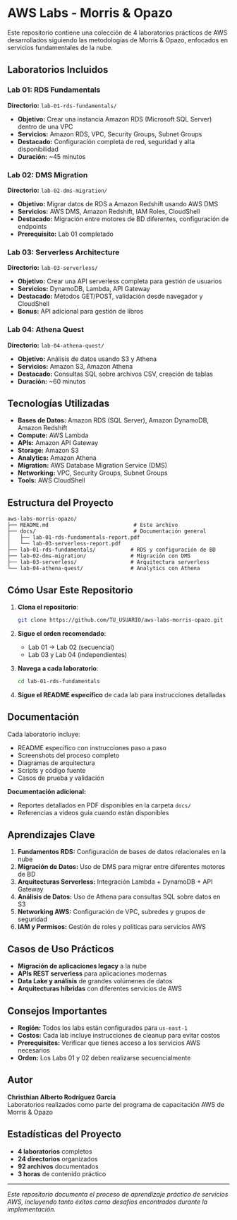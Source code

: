 # AWS Labs - Morris & Opazo

Este repositorio contiene una colección de 4 laboratorios prácticos de AWS desarrollados siguiendo las metodologías de Morris & Opazo, enfocados en servicios fundamentales de la nube.

## Laboratorios Incluidos

### Lab 01: RDS Fundamentals

**Directorio:** `lab-01-rds-fundamentals/`

- **Objetivo:** Crear una instancia Amazon RDS (Microsoft SQL Server) dentro de una VPC
- **Servicios:** Amazon RDS, VPC, Security Groups, Subnet Groups
- **Destacado:** Configuración completa de red, seguridad y alta disponibilidad
- **Duración:** ~45 minutos

### Lab 02: DMS Migration

**Directorio:** `lab-02-dms-migration/`

- **Objetivo:** Migrar datos de RDS a Amazon Redshift usando AWS DMS
- **Servicios:** AWS DMS, Amazon Redshift, IAM Roles, CloudShell
- **Destacado:** Migración entre motores de BD diferentes, configuración de endpoints
- **Prerequisito:** Lab 01 completado

### Lab 03: Serverless Architecture

**Directorio:** `lab-03-serverless/`

- **Objetivo:** Crear una API serverless completa para gestión de usuarios
- **Servicios:** DynamoDB, Lambda, API Gateway
- **Destacado:** Métodos GET/POST, validación desde navegador y CloudShell
- **Bonus:** API adicional para gestión de libros

### Lab 04: Athena Quest

**Directorio:** `lab-04-athena-quest/`

- **Objetivo:** Análisis de datos usando S3 y Athena
- **Servicios:** Amazon S3, Amazon Athena
- **Destacado:** Consultas SQL sobre archivos CSV, creación de tablas
- **Duración:** ~60 minutos

## Tecnologías Utilizadas

- **Bases de Datos:** Amazon RDS (SQL Server), Amazon DynamoDB, Amazon Redshift
- **Compute:** AWS Lambda
- **APIs:** Amazon API Gateway
- **Storage:** Amazon S3
- **Analytics:** Amazon Athena
- **Migration:** AWS Database Migration Service (DMS)
- **Networking:** VPC, Security Groups, Subnet Groups
- **Tools:** AWS CloudShell

## Estructura del Proyecto

```
aws-labs-morris-opazo/
├── README.md                           # Este archivo
├── docs/                               # Documentación general
│   ├── lab-01-rds-fundamentals-report.pdf
│   └── lab-03-serverless-report.pdf
├── lab-01-rds-fundamentals/           # RDS y configuración de BD
├── lab-02-dms-migration/              # Migración con DMS  
├── lab-03-serverless/                 # Arquitectura serverless
└── lab-04-athena-quest/               # Analytics con Athena
```

## Cómo Usar Este Repositorio

1. **Clona el repositorio**:
   
   ```bash
   git clone https://github.com/TU_USUARIO/aws-labs-morris-opazo.git
   ```

2. **Sigue el orden recomendado**:
   
   - Lab 01 → Lab 02 (secuencial)
   - Lab 03 y Lab 04 (independientes)

3. **Navega a cada laboratorio**:
   
   ```bash
   cd lab-01-rds-fundamentals
   ```

4. **Sigue el README específico** de cada lab para instrucciones detalladas

## Documentación

Cada laboratorio incluye:

- README específico con instrucciones paso a paso
- Screenshots del proceso completo
- Diagramas de arquitectura
- Scripts y código fuente
- Casos de prueba y validación

**Documentación adicional:**

- Reportes detallados en PDF disponibles en la carpeta `docs/`
- Referencias a videos guía cuando están disponibles

## Aprendizajes Clave

1. **Fundamentos RDS:** Configuración de bases de datos relacionales en la nube
2. **Migración de Datos:** Uso de DMS para migrar entre diferentes motores de BD
3. **Arquitecturas Serverless:** Integración Lambda + DynamoDB + API Gateway
4. **Análisis de Datos:** Uso de Athena para consultas SQL sobre datos en S3
5. **Networking AWS:** Configuración de VPC, subredes y grupos de seguridad
6. **IAM y Permisos:** Gestión de roles y políticas para servicios AWS

## Casos de Uso Prácticos

- **Migración de aplicaciones legacy** a la nube
- **APIs REST serverless** para aplicaciones modernas
- **Data Lake y análisis** de grandes volúmenes de datos
- **Arquitecturas híbridas** con diferentes servicios de AWS

## Consejos Importantes

- **Región:** Todos los labs están configurados para `us-east-1`
- **Costos:** Cada lab incluye instrucciones de cleanup para evitar costos
- **Prerequisites:** Verificar que tienes acceso a los servicios AWS necesarios
- **Orden:** Los Labs 01 y 02 deben realizarse secuencialmente

## Autor

**Christhian Alberto Rodríguez García**  
Laboratorios realizados como parte del programa de capacitación AWS de Morris & Opazo

## Estadísticas del Proyecto

- **4 laboratorios** completos
- **24 directorios** organizados
- **92 archivos** documentados
- **3 horas** de contenido práctico

---

*Este repositorio documenta el proceso de aprendizaje práctico de servicios AWS, incluyendo tanto éxitos como desafíos encontrados durante la implementación.*
